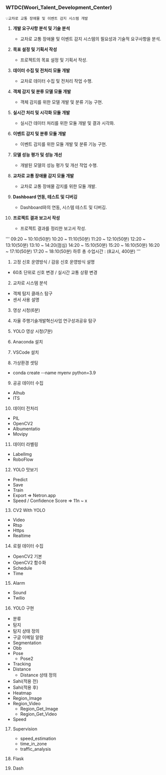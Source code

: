 ### WTDC(Woori_Talent_Development_Center) 
```
💡교차로 교통 장애물 및 이벤트 감지 시스템 개발
```

1. **개발 요구사항 분석 및 기술 분석**
   - 교차로 교통 장애물 및 이벤트 감지 시스템의 필요성과 기술적 요구사항을 분석.

2. **목표 설정 및 기획서 작성**
   - 프로젝트의 목표 설정 및 기획서 작성.

3. **데이터 수집 및 전처리 모듈 개발**
   - 교차로 데이터 수집 및 전처리 작업 수행.

4. **객체 감지 및 분류 모델 모듈 개발**
   - 객체 감지를 위한 모델 개발 및 분류 기능 구현.

5. **실시간 처리 및 시각화 모듈 개발**
   - 실시간 데이터 처리를 위한 모듈 개발 및 결과 시각화.

6. **이벤트 감지 및 분류 모듈 개발**
   - 이벤트 감지를 위한 모듈 개발 및 분류 기능 구현.

7. **모델 성능 평가 및 성능 개선**
   - 개발된 모델의 성능 평가 및 개선 작업 수행.

8. **교차로 교통 장애물 감지 모듈 개발**
   - 교차로 교통 장애물 감지를 위한 모듈 개발.

9. **Dashboard 연동, 테스트 및 디버깅**
   - Dashboard와의 연동, 시스템 테스트 및 디버깅.

10. **프로젝트 결과 보고서 작성**
    - 프로젝트 결과를 정리한 보고서 작성.

'''
09:20 ~ 10:10(50분)
10:20 ~ 11:10(50분)
11:20 ~ 12:10(50분)
12:20 ~ 13:10(50분)
13:10 ~ 14:20(점심)
14:20 ~ 15:10(50분)
15:20 ~ 16:10(50분)
16:20 ~ 17:10(50분)
17:20 ~ 18:10(50분)
하루 총 수업시간 : (8교시, 400분)
'''

1. 고정 신호 운영방식 / 감응 신호 운영방식 설명
- 60초 단위로 신호 변경 / 실시간 교통 상황 변경

2. 교차로 시스템 분석
- 객체 탐지 클래스 탐구
- 센서 사용 설명

3. 영상 시청(6분)

4. 자율 주행기술개발혁신사업 연구성과공유 탐구

5. YOLO 영상 시청(7분)

6. Anaconda 설치

7. VSCode 설치

8. 가상환경 셋팅
- conda create --name myenv python=3.9

9. 공공 데이터 수집
- AIhub
- ITS

10. 데이터 전처리
- PIL
- OpenCV2
- Albumentatio
- Movipy

11. 데이터 라벨링
- LabelImg
- RoboFlow

12. YOLO 맛보기
- Predict
- Save
- Train
- Export => Netron.app
- Speed / Confidence Score => 11n ~ x

13. CV2 With YOLO
- Video
- Rtsp
- Https
- Realtime

14. 로컬 데이터 수집
- OpenCV2 기본
- OpenCV2 함수화
- Schedule
- Time

15. Alarm
- Sound
- Twilio

16. YOLO 구현
- 분류
- 탐지
- 탐지 상태 정의
- 구글 이메일 알람
- Segmentation
- Obb
- Pose
    - Pose2
- Tracking
- Distance
    - Distance 상태 정의
- Sahi(적용 전)
- Sahi(적용 후)
- Heatmap
- Region_Image
- Region_Video
    - Region_Get_Image
    - Region_Get_Video
- Speed

17. Supervision
    - speed_estimation
    - time_in_zone
    - traffic_analysis

18. Flask

19. Dash
```
